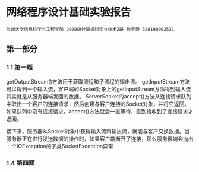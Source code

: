# 网络程序设计基础实验报告

```
兰州大学信息科学与工程学院 2020级计算机科学与技术2班 徐宇奇 320190902531 
```

## 第一部分

### 1.1 第一题

getOutputStream()方法用于获取流程和子流程的输出流。
getInputStream方法可以得到一个输入流，客户端的Socket对象上的getInputStream方法得到输入流其实就是从服务器端发回的数据。
ServerSocket的accept()方法从连接请求队列中取出一个客户的连接请求，然后创建与客户连接的Socket对象，并将它返回。如果队列中没有连接请求，accept()方法就会一直等待，直到接收到了连接请求才返回。

接下来，服务器从Socket对象中获得输入流和输出流，就能与客户交换数据。当服务器正在进行发送数据的操作时，如果客户端断开了连接，那么服务器端会抛出一个IOException的子类SocketException异常

### 1.4 第四题
